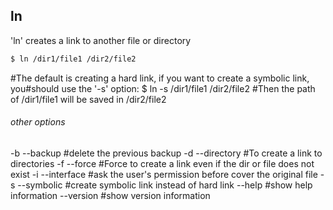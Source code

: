 ---
---

ln
--

'ln' creates a link to another file or directory

~~~ bash
$ ln /dir1/file1 /dir2/file2
~~~

<!--more-->

#The default is creating a hard link, if you want to create a symbolic link, you#should use the '-s' option:
$ ln -s /dir1/file1 /dir2/file2
#Then the path of /dir1/file1 will be saved in /dir2/file2

###### other options
-b --backup #delete the previous backup
-d --directory #To create a link to directories
-f --force #Force to create a link even if the dir or file does not exist
-i --interface #ask the user's permission before cover the original file
-s --symbolic #create symbolic link instead of hard link
--help #show help information
--version #show version information
